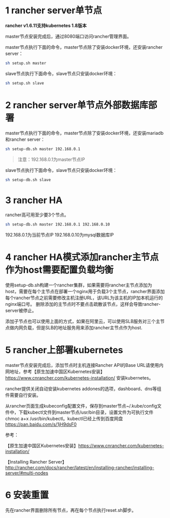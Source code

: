 # 1 rancher server单节点 

**rancher v1.6.11支持kubernetes 1.8版本**

master节点安装完成后，通过8080端口访问rancher管理界面。

master节点执行下面的命令，master节点除了安装docker环境，还安装rancher server：
```bash
sh setup.sh master
```

slave节点执行下面命令，slave节点只安装docker环境：
```bash
sh setup.sh slave
```

# 2 rancher server单节点外部数据库部署

master节点执行下面的命令，master节点除了安装docker环境，还安装mariadb和rancher server：
```bash
sh setup-db.sh master 192.168.0.1
```
> 注意：192.168.0.1为master节点IP

slave节点执行下面命令，slave节点只安装docker环境：
```bash
sh setup-db.sh slave
```

# 3 rancher HA
rancher高可用至少要3个节点。
```bash
sh setup-db.sh master 192.168.0.1 192.168.0.10
```
192.168.0.1为当前节点IP
192.168.0.10为mysql数据库IP

# 4 rancher HA模式添加rancher主节点作为host需要配置负载均衡
使用setup-db.sh构建一个rancher集群，如果需要将rancher主节点添加为host，需要在每个主节点在部署一个nginx用于负载3个主节点，rancher界面添加每个rancher节点之前需要修改主机注册URL，该URL为该主机的IP加本机运行的nginx端口号。
删除添加的主节点时不要点击疏散该节点，这样会导致rancher-server被停止。

添加子节点也可以使用上面的方式，如果在阿里云，可以使用SLB服务对三个主节点做内网负载，但是SLB的地址服务用来添加rancher主节点作为host.
# 5 rancher上部署kubernetes

master节点安装完成后，添加节点时主机连接Rancher API的Base URL请使用内网地址，参考【原生加速中国区Kubernetes安装】https://www.cnrancher.com/kubernetes-installation/ 安装kubernetes。

rancher提供关闭自动安装kubernetes addones的选项，dashboard、dns等组件需要自行安装。

从rancher页面生成kubeconfig配置文件，保存到master节点~/.kube/config文件中，下载kubectl文件到master节点/usr/bin目录，设置文件为可执行文件 chmoc a+x /usr/bin/kubectl。kubectl已经上传到百度网盘 https://pan.baidu.com/s/1jH9dsF0 

参考：

【原生加速中国区Kubernetes安装】https://www.cnrancher.com/kubernetes-installation/

【Installing Rancher Server】http://rancher.com/docs/rancher/latest/en/installing-rancher/installing-server/#multi-nodes

# 6 安装重置
先在rancher界面删除所有节点，再在每个节点执行reset.sh脚步。
